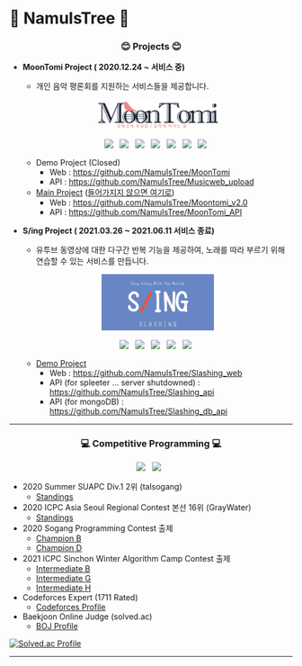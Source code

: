 # 🌳 NamuIsTree 🌳

<h3 align="center" style="border-bottom: none;"> 😊 Projects 😊 </h2>

  - **MoonTomi Project ( 2020.12.24 ~ 서비스 중)**
    * 개인 음악 평론회를 지원하는 서비스들을 제공합니다.
  
    <p align="center">
      <img align="center" src="./images/moontomi.jpg" width="220px" alt="moontomi_logo" /> <br/> <br/>
      <img src="https://img.shields.io/badge/React-61DAFB?style=flat-square&logo=React&logoColor=white"/></a> &nbsp
      <img src="https://img.shields.io/badge/CSS3-1572B6?style=flat-square&logo=CSS3&logoColor=white"/></a> &nbsp
      <img src="https://img.shields.io/badge/HTML5-E34F26?style=flat-square&logo=HTML5&logoColor=white"/></a> &nbsp
      <img src="https://img.shields.io/badge/Node.js-339933?style=flat-square&logo=node-dot-js&logoColor=white"/></a> &nbsp
      <img src="https://img.shields.io/badge/PM2-2B037A?style=flat-square&logo=PM2&logoColor=white"/></a> &nbsp
      <img src="https://img.shields.io/badge/MariaDB-003545?style=flat-square&logo=MariaDB&logoColor=white"/></a> &nbsp 
      <img src="https://img.shields.io/badge/Amazon lightsail-FF9900?style=flat-square"/></a> &nbsp
    </p>

    + Demo Project (Closed)
      + Web : https://github.com/NamuIsTree/MoonTomi
      + API : https://github.com/NamuIsTree/Musicweb_upload
    + [Main Project](http://moontomi.ga) ([들어가지지 않으면 여기로](http://moontomi.duckdns.org))
      + Web : https://github.com/NamuIsTree/Moontomi_v2.0
      + API : https://github.com/NamuIsTree/MoonTomi_API

  - **S/ing Project ( 2021.03.26 ~ 2021.06.11 서비스 종료)**
    * 유투브 동영상에 대한 다구간 반복 기능을 제공하여, 노래를 따라 부르기 위해 연습할 수 있는 서비스를 만듭니다.
    
    <p align="center">
      <img align="center" src="./images/s_ing_2.jpg" width="200px" alt="s/ing_logo" /> <br/> <br/>
      <img src="https://img.shields.io/badge/React-61DAFB?style=flat-square&logo=React&logoColor=white"/></a> &nbsp
      <img src="https://img.shields.io/badge/Flask-000000?style=flat-square&logo=Flask&logoColor=white"/></a> &nbsp
      <img src="https://img.shields.io/badge/Node.js-339933?style=flat-square&logo=node-dot-js&logoColor=white"/></a> &nbsp
      <img src="https://img.shields.io/badge/MongoDB-47A248?style=flat-square&logo=MongoDB&logoColor=white"/></a> &nbsp
      <img src="https://img.shields.io/badge/Amazon AWS-232F3E?style=flat-square&logo=Amazon%20AWS&logoColor=white"/></a> &nbsp
    </p>

    + [Demo Project](http://slashing.duckdns.org)
      + Web : https://github.com/NamuIsTree/Slashing_web
      + API (for spleeter ... server shutdowned) : https://github.com/NamuIsTree/Slashing_api
      + API (for mongoDB)  : https://github.com/NamuIsTree/Slashing_db_api
---

<h3 align="center"> 💻 Competitive Programming 💻 </h2>
  
  <p align="center">
    <img src="https://img.shields.io/badge/C++-00599C?style=flat-square&logo=C%2B%2B&logoColor=white"/></a> &nbsp
    <img src="https://img.shields.io/badge/Java-007396?style=flat-square&logo=Java&logoColor=white"/></a> &nbsp
  </p>

  - 2020 Summer SUAPC Div.1 2위 (talsogang)
    + [Standings](https://icpc-sinchon.github.io/suapc)
  - 2020 ICPC Asia Seoul Regional Contest 본선 16위 (GrayWater)
    + [Standings](https://icpc.global/regionals/finder/Seoul-2020/standings)
  - 2020 Sogang Programming Contest 출제
    + [Champion B](https://www.acmicpc.net/problem/20292)
    + [Champion D](https://www.acmicpc.net/problem/20294)
  - 2021 ICPC Sinchon Winter Algorithm Camp Contest 출제 
    + [Intermediate B](https://www.acmicpc.net/problem/20928)
    + [Intermediate G](https://www.acmicpc.net/problem/20933)
    + [Intermediate H](https://www.acmicpc.net/problem/20934)
  - Codeforces Expert (1711 Rated)
    + [Codeforces Profile](https://codeforces.com/profile/NamuTree)
  - Baekjoon Online Judge (solved.ac)
    + [BOJ Profile](https://www.acmicpc.net/user/woonikim)

  [![Solved.ac Profile](http://mazassumnida.wtf/api/v2/generate_badge?boj=woonikim)](https://solved.ac/woonikim/) 

---
